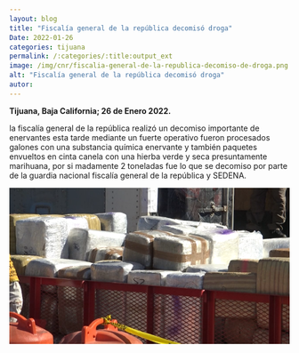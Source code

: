 ```yaml
---
layout: blog
title: "Fiscalía general de la república decomisó droga"
Date: 2022-01-26
categories: tijuana
permalink: /:categories/:title:output_ext
image: /img/cnr/fiscalia-general-de-la-republica-decomiso-de-droga.png
alt: "Fiscalía general de la república decomisó droga"
autor:
---
```


**Tijuana, Baja California; 26 de Enero 2022.** 

la fiscalía general de la república realizó un decomiso importante de enervantes esta tarde mediante un fuerte operativo fueron procesados galones con una substancia química enervante y también paquetes envueltos en cinta canela con una hierba verde y seca presuntamente marihuana, por si madamente 2 toneladas fue lo que se decomiso por parte de la guardia nacional fiscalía general de la república y SEDENA.

<div id="carouselExampleSlidesOnly" class="carousel slide" data-ride="carousel">
  <div class="carousel-inner">
    <div class="carousel-item active">
       <img class="d-block w-100" src="/img/cnr/fiscalia-general-de-la-republica-decomiso-de-droga.png" loading="lazy"  alt="Fiscalía general de la república decomisó droga">
    </div>
  </div>
</div>